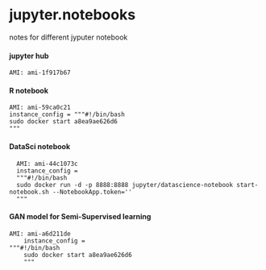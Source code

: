 # jupyter.notebooks
notes for different jyputer notebook

#### jupyter hub
    AMI: ami-1f917b67

#### R notebook
    AMI: ami-59ca0c21
    instance_config = """#!/bin/bash
    sudo docker start a8ea9ae626d6
    """
#### DataSci notebook
      AMI: ami-44c1073c
      instance_config = 
      """#!/bin/bash
      sudo docker run -d -p 8888:8888 jupyter/datascience-notebook start-notebook.sh --NotebookApp.token=''	
      """

#### GAN model for Semi-Supervised learning
	AMI: ami-a6d211de
        instance_config = 
	"""#!/bin/bash
        sudo docker start a8ea9ae626d6
        """
